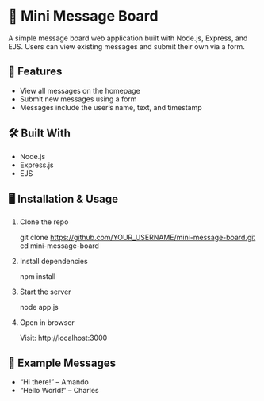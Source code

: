 # 📝 Mini Message Board

A simple message board web application built with Node.js, Express, and EJS. Users can view existing messages and submit their own via a form.

## 🚀 Features

- View all messages on the homepage
- Submit new messages using a form
- Messages include the user’s name, text, and timestamp

## 🛠️ Built With

- Node.js
- Express.js
- EJS


## 🖥️ Installation & Usage

1. Clone the repo

   git clone https://github.com/YOUR_USERNAME/mini-message-board.git
   cd mini-message-board

2. Install dependencies

   npm install

3. Start the server

   node app.js

4. Open in browser

   Visit: http://localhost:3000

## 🧪 Example Messages

- “Hi there!” – Amando
- “Hello World!” – Charles

